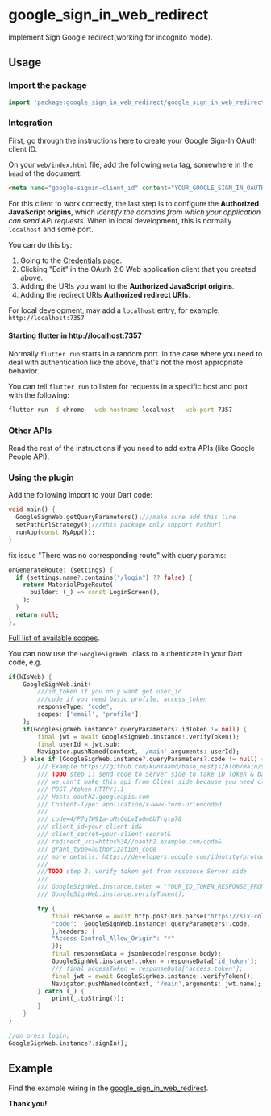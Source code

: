 # google\_sign\_in\_web\_redirect

Implement Sign Google redirect(working for incognito mode).

## Usage

### Import the package

```dart
import 'package:google_sign_in_web_redirect/google_sign_in_web_redirect.dart';
```

### Integration

First, go through the instructions [here](https://developers.google.com/identity/sign-in/web/sign-in#before_you_begin) to create your Google Sign-In OAuth client ID.

On your `web/index.html` file, add the following `meta` tag, somewhere in the
`head` of the document:

```html
<meta name="google-signin-client_id" content="YOUR_GOOGLE_SIGN_IN_OAUTH_CLIENT_ID.apps.googleusercontent.com">
```

For this client to work correctly, the last step is to configure the **Authorized JavaScript origins**, which _identify the domains from which your application can send API requests._ When in local development, this is normally `localhost` and some port.

You can do this by:

1. Going to the [Credentials page](https://console.developers.google.com/apis/credentials).
2. Clicking "Edit" in the OAuth 2.0 Web application client that you created above.
3. Adding the URIs you want to the **Authorized JavaScript origins**.
3. Adding the redirect URIs **Authorized redirect URIs**.

For local development, may add a `localhost` entry, for example: `http://localhost:7357`

#### Starting flutter in http://localhost:7357

Normally `flutter run` starts in a random port. In the case where you need to deal with authentication like the above, that's not the most appropriate behavior.

You can tell `flutter run` to listen for requests in a specific host and port with the following:

```sh
flutter run -d chrome --web-hostname localhost --web-port 7357
```

### Other APIs

Read the rest of the instructions if you need to add extra APIs (like Google People API).


### Using the plugin
Add the following import to your Dart code:

```dart
void main() {
  GoogleSignWeb.getQueryParameters();///make sure add this line
  setPathUrlStrategy();///this package only support PathUrl
  runApp(const MyApp());
}
```

fix issue "There was no corresponding route" with query params:

```dart
onGenerateRoute: (settings) {
  if (settings.name?.contains("/login") ?? false) {
    return MaterialPageRoute(
      builder: (_) => const LoginScreen(),
    );
  }
  return null;
},
```
[Full list of available scopes](https://developers.google.com/identity/protocols/googlescopes).

You can now use the `GoogleSignWeb ` class to authenticate in your Dart code, e.g.

```dart
if(kIsWeb) {
	GoogleSignWeb.init(
		///id_token if you only want get user_id
		///code if you need basic profile, access_token
		responseType: "code",
		scopes: ['email', 'profile'],
	);
	if(GoogleSignWeb.instance?.queryParameters?.idToken != null) {
		final jwt = await GoogleSignWeb.instance!.verifyToken();
		final userId = jwt.sub;
		Navigator.pushNamed(context, '/main',arguments: userId);
	} else if (GoogleSignWeb.instance?.queryParameters?.code != null) {
		/// Example https://github.com/kunkaamd/base_nestjs/blob/main/src/app.controller.ts
		/// TODO step 1: send code to Server side to take ID Token & basic profile(name, displayname, picture)
		/// we can't make this api from Client side because you need client_secret.
		/// POST /token HTTP/1.1
		/// Host: oauth2.googleapis.com
		/// Content-Type: application/x-www-form-urlencoded
		///
		/// code=4/P7q7W91a-oMsCeLvIaQm6bTrgtp7&
		/// client_id=your-client-id&
		/// client_secret=your-client-secret&
		/// redirect_uri=https%3A//oauth2.example.com/code&
		/// grant_type=authorization_code
		/// more details: https://developers.google.com/identity/protocols/oauth2/openid-connect#exchangecode
		///
		///TODO step 2: verify token get from response Server side
		///
		/// GoogleSignWeb.instance.token = "YOUR_ID_TOKEN_RESPONSE_FROM_SERVER";
		/// GoogleSignWeb.instance.verifyToken();

		try {
			final response = await http.post(Uri.parse("https://six-colts-rhyme-116-110-109-131.loca.lt/auth/idToken"),body: {
			"code":  GoogleSignWeb.instance!.queryParameters!.code,
			},headers: {
			"Access-Control_Allow_Origin": "*"
			});
			final responseData = jsonDecode(response.body);
			GoogleSignWeb.instance!.token = responseData['id_token'];
			/// final accessToken = responseData['access_token'];
			final jwt = await GoogleSignWeb.instance!.verifyToken();
			Navigator.pushNamed(context, '/main',arguments: jwt.name);
		} catch (_) {
			print(_.toString());
		}
	}
}

//on press login;
GoogleSignWeb.instance?.signIn();
```

## Example

Find the example wiring in the [google_sign_in_web_redirect](https://github.com/kunkaamd/google_sign_in_web_redirect/tree/master/example).

**Thank you!**
